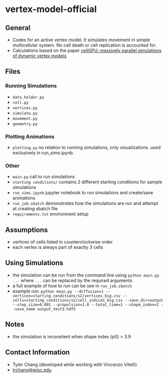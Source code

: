 # vertex-model-official

## General
- Codes for an active vertex model. It simulates movement in simple multicellular system. No cell death or cell replication is accounted for.
- Calculations based on the paper [cellGPU: massively parallel simulations of dynamic vertex models](https://arxiv.org/abs/1702.02939)

## Files
### Running Simulations
- `data_holder.py`
- `cell.py`
- `vertices.py`
- `simulate.py`
- `movement.py`
- `geometry.py`

### Plotting Animations 
- `plotting.py` no relation to running simulations, only visualizations. used exclusively in run_sims.ipynb.

### Other
- `main.py` call to run simulations
- `starting conditions/` contains 2 different starting conditions for sample simulations
- `run_sims.ipynb` jupyter notebook to run simulations and create/save animations
- `run_job.sbatch` demonstrates how the simulations are run and attempt at creating sbatch file
- `requirements.txt` environment setup

## Assumptions
- vertices of cells listed in counterclockwise order
- each vertex is always part of exactly 3 cells

## Using Simulations
- the simulation can be run from the command line using `python main.py ...` where `...` can be replaced by the required arguments
- a full example of how to run can be see in `run_job.sbatch`
- example run: `python main.py --diffusion=1 --vertices=starting_conditions/s2/vertices_big.csv --cells=starting_conditions/s2/cell_indices_big.csv --save_dir=output --step_size=0.001 --propulsion=1.0 --total_time=1 --shape_index=2 --save_name output_test3.hdf5`

## Notes
- the simulation is inconsitent when shape index (p0) > 3.9

## Contact Information
- Tyler Chang (developed while working with Vincenzo Vitelli)
- trchang@wisc.edu